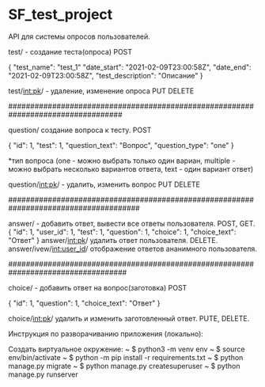 # SF_test_project
API для системы опросов пользователей.

test/ - создание теста(опроса) POST

{
    "test_name": "test_1"
    "date_start": "2021-02-09T23:00:58Z",
    "date_end": "2021-02-09T23:00:58Z",
    "test_description": "Описание"
}

test/<int:pk>/ - удаление, изменение опроса PUT DELETE

##################################################################################

question/ создание вопроса к тесту. POST

{
    "id": 1,
    "test": 1,
    "question_text": "Вопрос",
    "question_type": "one"
} 

*тип вопроса (one - можно выбрать только один вариан, multiple - можно выбрать несколько вариантов ответа, text - один вариант ответ)

question/<int:pk>/ - удалить, изменить вопрос PUT DELETE

######################################################################################

answer/ - добавить ответ, вывести все ответы пользователя. POST, GET.
{
    "id": 1,
    "user_id": 1,
    "test": 1,
    "question": 1,
    "choice": 1,
    "choice_text": "Ответ"
}
answer/<int:pk>/ удалить ответ пользователя. DELETE.
answer/ivew/<int:user_id>/ отображение ответов ананимного пользователя.

###################################################################################

choice/ - добавить ответ на вопрос(заготовка) POST

{
    "id": 1,
    "question": 1,
    "choice_text": "Ответ"
}

choice/<int:pk>/ удалить и изменить заготовленный ответ. PUTE, DELETE.


Инструкция по разворачиванию приложения (локально):

Создать виртуальное окружение:
~ $ python3 -m venv env
~ $ source env/bin/activate
~ $ python -m pip install -r requirements.txt
~ $ python manage.py migrate
~ $ python manage.py createsuperuser
~ $ python manage.py runserver
